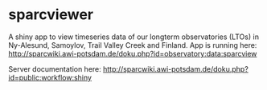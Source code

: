 # sparcviewer

A shiny app to view timeseries data of our longterm observatories (LTOs) in Ny-Alesund, Samoylov, Trail Valley Creek and Finland.
App is running here:
http://sparcwiki.awi-potsdam.de/doku.php?id=observatory:data:sparcview

Server documentation here:
http://sparcwiki.awi-potsdam.de/doku.php?id=public:workflow:shiny
